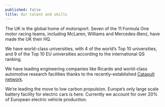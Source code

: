 ```yaml
---
published: false
title: Our talent and skills
---
```


The UK is the global home of motorsport. Seven of the 11 Formula One motor racing teams, including McLaren, Williams and Mercedes-Benz, have made the UK their HQ. 

We have world-class universities, with 4 of the world’s Top 10 universities, and 9 of the Top 10 EU universities according to the international QS ranking.

We have leading engineering companies like Ricardo and world-class automotive research facilities thanks to the recently-established [Catapult network]().

We’re leading the move to low carbon propulsion. Europe’s only large scale battery facility for electric cars is here. Currently we account for over 20% of European electric vehicle production.